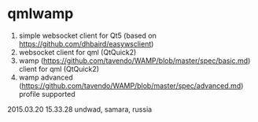 qmlwamp
=====
1. simple websocket client for Qt5 (based on https://github.com/dhbaird/easywsclient)
2. websocket client for qml (QtQuick2)
3. wamp (https://github.com/tavendo/WAMP/blob/master/spec/basic.md) client for qml (QtQuick2)
4. wamp advanced (https://github.com/tavendo/WAMP/blob/master/spec/advanced.md) profile supported

2015.03.20 15.33.28 undwad, samara, russia